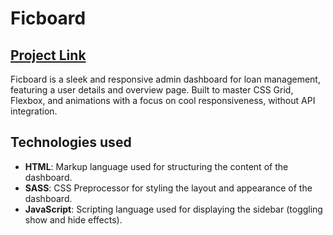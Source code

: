 # Ficboard

## [Project Link](https://ficboard-admin-dashboard.vercel.app/) 

Ficboard is a sleek and responsive admin dashboard for loan management, featuring a user details and overview page. Built to master CSS Grid, Flexbox, and animations with a focus on cool responsiveness, without API integration.

## Technologies used
- **HTML**: Markup language used for structuring the content of the dashboard.
- **SASS**: CSS Preprocessor for styling the layout and appearance of the dashboard.
- **JavaScript**: Scripting language used for displaying the sidebar (toggling show and hide effects).

